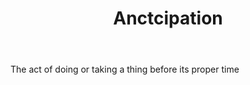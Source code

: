 ---
title: Anctcipation
letter: A
permalink: "/definitions/bld-anctcipation.html"
body: The act of doing or taking a thing before its proper time
published_at: '2018-07-07'
source: Black's Law Dictionary 2nd Ed (1910)
layout: post
---